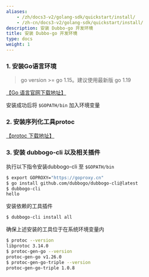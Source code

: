 ```yaml
---
aliases:
    - /zh/docs3-v2/golang-sdk/quickstart/install/
    - /zh-cn/docs3-v2/golang-sdk/quickstart/install/
description: 安装 Dubbo-go 开发环境
title: 安装 Dubbo-go 开发环境
type: docs
weight: 1
---
```






### 1. 安装Go语言环境

> go version >= go 1.15。建议使用最新版 go 1.19

[【Go 语言官网下载地址】](https://golang.google.cn/)

安装成功后将 `$GOPATH/bin` 加入环境变量

### 2. 安装序列化工具protoc

[【protoc 下载地址】](https://github.com/protocolbuffers/protobuf/releases)

### 3. 安装 dubbogo-cli 以及相关插件

执行以下指令安装dubbogo-cli 至 `$GOPATH/bin`

```bash
$ export GOPROXY="https://goproxy.cn"
$ go install github.com/dubbogo/dubbogo-cli@latest
$ dubbogo-cli 
hello
```

安装依赖的工具插件

```bash
$ dubbogo-cli install all            
```

确保上述安装的工具位于在系统环境变量内

```bash
$ protoc --version
libprotoc 3.14.0
$ protoc-gen-go --version
protoc-gen-go v1.26.0
$ protoc-gen-go-triple --version
protoc-gen-go-triple 1.0.8
```